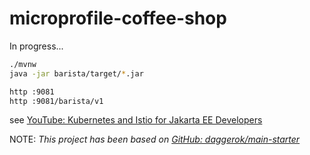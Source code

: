 # microprofile-coffee-shop
In progress...

```bash
./mvnw
java -jar barista/target/*.jar

http :9081
http :9081/barista/v1
```

see [YouTube: Kubernetes and Istio for Jakarta EE Developers](https://www.youtube.com/watch?v=braXoPX81g0)

NOTE: _This project has been based on [GitHub: daggerok/main-starter](https://github.com/daggerok/main-starter)_

